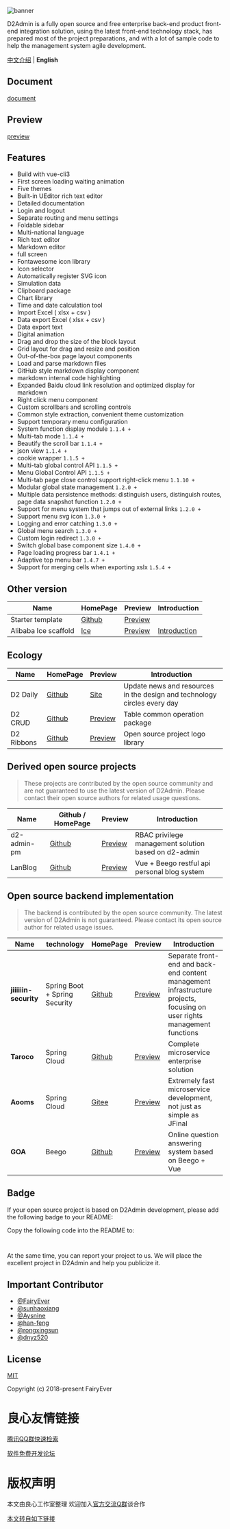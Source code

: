 ![banner](https://raw.githubusercontent.com/FairyEver/d2-admin/master/doc/image/banner.png)

 
     
     
     
     
     
 

 
	   
	   
	   
	   
	   
	   
 

D2Admin is a fully open source and free enterprise back-end product front-end integration solution, using the latest front-end technology stack, has prepared most of the project preparations, and with a lot of sample code to help the management system agile development.

[中文介绍](http://u.720life.cn/g/54145d0471d91890860f7f8463c03046cf6b95c10b22267a2b45901cf8c8351248df8b7db28d43ba8ba8f149bf6b5afe92ccf77308d4b1b39f64936827263018) | **English**

## Document

[document](http://u.720life.cn/g/823b504935432ce03084031e8bc99f59cf2c26daef5a48bb3f221f58f775205a462b300409dc2e645a5f03b14388313c)

## Preview

[preview](http://u.720life.cn/g/ee8792c2dfba8e6b7cccd17cb9826adc9f143ffb0c08104038ddb32fcb3778d8)

## Features

* Build with vue-cli3
* First screen loading waiting animation
* Five themes
* Built-in UEditor rich text editor
* Detailed documentation
* Login and logout
* Separate routing and menu settings
* Foldable sidebar
* Multi-national language
* Rich text editor
* Markdown editor
* full screen
* Fontawesome icon library
* Icon selector
* Automatically register SVG icon
* Simulation data
* Clipboard package
* Chart library
* Time and date calculation tool
* Import Excel ( xlsx + csv )
* Data export Excel ( xlsx + csv )
* Data export text
* Digital animation
* Drag and drop the size of the block layout
* Grid layout for drag and resize and position
* Out-of-the-box page layout components
* Load and parse markdown files
* GitHub style markdown display component
* markdown internal code highlighting
* Expanded Baidu cloud link resolution and optimized display for markdown
* Right click menu component
* Custom scrollbars and scrolling controls
* Common style extraction, convenient theme customization
* Support temporary menu configuration
* System function display module `1.1.4 +`
* Multi-tab mode `1.1.4 +`
* Beautify the scroll bar `1.1.4 +`
* json view `1.1.4 +`
* cookie wrapper `1.1.5 +`
* Multi-tab global control API `1.1.5 +`
* Menu Global Control API `1.1.5 +`
* Multi-tab page close control support right-click menu `1.1.10 +`
* Modular global state management `1.2.0 +`
* Multiple data persistence methods: distinguish users, distinguish routes, page data snapshot function `1.2.0 +`
* Support for menu system that jumps out of external links `1.2.0 +`
* Support menu svg icon `1.3.0 +`
* Logging and error catching `1.3.0 +`
* Global menu search `1.3.0 +`
* Custom login redirect `1.3.0 +`
* Switch global base component size `1.4.0 +`
* Page loading progress bar `1.4.1 +`
* Adaptive top menu bar `1.4.7 +`
* Support for merging cells when exporting xslx `1.5.4 +`

## Other version

| Name | HomePage  | Preview | Introduction |
| --- | --- | --- | --- |
| Starter template | [Github](http://u.720life.cn/g/54145d0471d91890860f7f8463c03046cf6b95c10b22267a2b45901cf8c835125e5cc8c3736e38588391e6080f900b5737434980a96537fca3a94dfa2b4f70f0) | [Preview](http://u.720life.cn/g/9788605430abe56feaf2f2c743240d2abfd0005673343de752f4be2eafe21f1f0a089c341468e23efa7d5f56d06f8444) |  |
| Alibaba Ice scaffold | [Ice](http://u.720life.cn/g/eff6dbe5c0981d8621a9099c954de83f5d7e53cbf764667fb77ad533662578b844415df3f06db5a39fa06393e5dce84a) | [Preview](http://u.720life.cn/g/09902e4c5c903f9477a7820e622cb79adf3f62e81bca963a743d69588e127956f138c724c391ea6f9218bd87dfd49d38) | [Introduction](http://u.720life.cn/g/8a35642bd69eb006eb1f0259b3a6f6f00b10738da6ecbc1df75250bbe7c05cd92225b03fff5f04f1af81325da6f21957) |

## Ecology

| Name | HomePage  | Preview | Introduction |
| --- | --- | --- | --- |
| D2 Daily | [Github](http://u.720life.cn/g/54145d0471d91890860f7f8463c03046cf6b95c10b22267a2b45901cf8c83512ad0a865f544162f3ba1f18631036f042) | [Site](http://u.720life.cn/g/64fc9dd28f6e0a1521578cd42b054b530f01a01965164eb414f6796ed6f54fb06923e51462da56a5ea311892cae24757) | Update news and resources in the design and technology circles every day |
| D2 CRUD | [Github](http://u.720life.cn/g/54145d0471d91890860f7f8463c03046cf6b95c10b22267a2b45901cf8c8351264ad463241b36c57d0956995bb00b6e4) | [Preview](http://u.720life.cn/g/ee8792c2dfba8e6b7cccd17cb9826adc43efa1c5721b997d4190645bc240aec294013eda122f52c3b93c8d14e3b026d622de62b56ef1256abaeb85b975dc6f5f) | Table common operation package |
| D2 Ribbons | [Github](http://u.720life.cn/g/54145d0471d91890860f7f8463c03046cf6b95c10b22267a2b45901cf8c83512db19e812c6e1445f8684c961f8dd2f6c) | [Preview](http://u.720life.cn/g/54145d0471d91890860f7f8463c03046cf6b95c10b22267a2b45901cf8c83512db19e812c6e1445f8684c961f8dd2f6c) | Open source project logo library |

## Derived open source projects

> These projects are contributed by the open source community and are not guaranteed to use the latest version of D2Admin. Please contact their open source authors for related usage questions.

| Name | Github / HomePage | Preview | Introduction |
| --- | --- | --- | --- |
| d2-admin-pm | [Github](http://u.720life.cn/g/54145d0471d91890860f7f8463c030465909d420d9d7d2bd550d208097c1ad4ed303ca5573968e9e8b31e49a041ce1a2) | [Preview](http://u.720life.cn/g/b19a74da00eb1da54a9cf8539dc6f8742199d3f00e4c9211bf533139ebe3b035c315c0d089c1f2b0ee5491f02add8c30) | RBAC privilege management solution based on d2-admin |
| LanBlog | [Github](http://u.720life.cn/g/54145d0471d91890860f7f8463c03046ee2fd6240a4981e1f657a05a50b49d9b1accd54a60b4d2318684db1546ece123) | [Preview](http://u.720life.cn/g/07497a94cb0d615386d95599b05ea8e860b50396138d87caff4ccda2e2d4e721) | Vue + Beego restful api personal blog system |

## Open source backend implementation

> The backend is contributed by the open source community. The latest version of D2Admin is not guaranteed. Please contact its open source author for related usage issues.

| Name | technology | HomePage | Preview | Introduction |
| --- | --- | --- | --- | --- |
| **jiiiiiin-security** | Spring Boot + Spring Security | [Github](http://u.720life.cn/g/54145d0471d91890860f7f8463c0304608ad61cf298b05a9a6eb7a24fb46a4d72a14c988cc2bcd22a29027ca7a1f07aa) | [Preview](http://u.720life.cn/g/54145d0471d91890860f7f8463c0304608ad61cf298b05a9a6eb7a24fb46a4d72a14c988cc2bcd22a29027ca7a1f07aa) | Separate front-end and back-end content management infrastructure projects, focusing on user rights management functions |
| **Taroco** | Spring Cloud | [Github](http://u.720life.cn/g/54145d0471d91890860f7f8463c0304605a575d50784c754d0dc4faf86bc0c35daee2ca552b80a9d867a1d9b2a5bb487) | [Preview](http://u.720life.cn/g/ec4e0ad86c707a26015c1461729b4cdc68fd7ebde0a5e991b2ac05747115dc8e) | Complete microservice enterprise solution |
| **Aooms** | Spring Cloud | [Gitee](http://u.720life.cn/g/2e71d0f0a5c601172267ba20d3a43c6ebc35ad40a61d41a00e886d25d40d3737ba1ffae19b4c3ac11d020f420da584f2) | [Preview](http://u.720life.cn/g/c47c66ab0c0e101f45bd35cdbe58742f685fc1c70466b2a7ee4166891f99fbea) | Extremely fast microservice development, not just as simple as JFinal |
| **GOA** | Beego | [Github](http://u.720life.cn/g/54145d0471d91890860f7f8463c03046df28394f49bd0bca853c53581a0e3d0f) | [Preview](http://u.720life.cn/g/12ed47ec594a103828610b82f514d0a9abf8ef754137791326c8a9ad095e0c6f) | Online question answering system based on Beego + Vue |

## Badge

If your open source project is based on D2Admin development, please add the following badge to your README:

 
	 
 

Copy the following code into the README to:

``` html
   
```

At the same time, you can report your project to us. We will place the excellent project in D2Admin and help you publicize it.

## Important Contributor

* [@FairyEver](http://u.720life.cn/g/54145d0471d91890860f7f8463c030461e5d0e7c35c7856adc7b1c50bd83a383)
* [@sunhaoxiang](http://u.720life.cn/g/54145d0471d91890860f7f8463c030462caf9203c621769bae61a622ae9ea97d)
* [@Aysnine](http://u.720life.cn/g/54145d0471d91890860f7f8463c0304664ad38cb21bab727422fa19af93b2118)
* [@han-feng](http://u.720life.cn/g/54145d0471d91890860f7f8463c03046993e49e9f8f9f716456ddfa34b6017bd)
* [@rongxingsun](http://u.720life.cn/g/54145d0471d91890860f7f8463c0304643316b76e16272ec0815b67ecacde106)
* [@dnyz520](http://u.720life.cn/g/54145d0471d91890860f7f8463c03046e71f61e88b33b12f2ed8109f9bea0c04)

## License

[MIT](http://u.720life.cn/g/54145d0471d91890860f7f8463c03046cf6b95c10b22267a2b45901cf8c8351248df8b7db28d43ba8ba8f149bf6b5afee814a3fd639cce0bb5ddc1c1d9195d10)

Copyright (c) 2018-present FairyEver



 # 良心友情链接

[腾讯QQ群快速检索](http://u.720life.cn/s/8cf73f7c)

[软件免费开发论坛](http://u.720life.cn/s/bbb01dc0)

# 版权声明 

本文由良心工作室整理 欢迎加入[官方交流Q群](https://u.720life.cn/s/f2316816)谈合作

[本文转自如下链接](http://u.720life.cn/g/2e71d0f0a5c601172267ba20d3a43c6e857fdf57473aa1d434ff4cfb7a3dfb35450df4031a5da5f5cc64e069af020591858714e2714c8b5b6f591b6466a47aee)